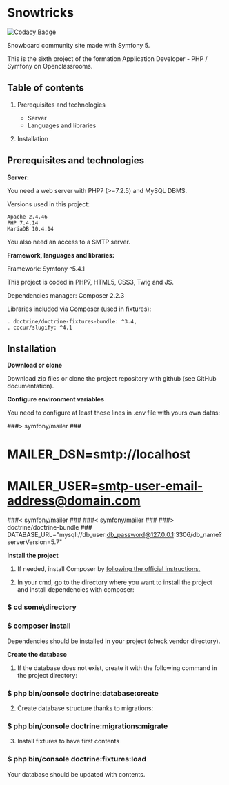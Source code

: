 # Snowtricks
[![Codacy Badge](https://app.codacy.com/project/badge/Grade/9942fd0861514ff3918a3d333f7a2f14)](https://www.codacy.com/gh/nosfairal/snowTricks/dashboard?utm_source=github.com&amp;utm_medium=referral&amp;utm_content=nosfairal/snowTricks&amp;utm_campaign=Badge_Grade)

Snowboard community site made with Symfony 5.

This is the sixth project of the formation Application Developer - PHP / Symfony on Openclassrooms.

## Table of contents
1.  Prerequisites and technologies
    -   Server
    -   Languages and libraries

2.  Installation

## Prerequisites and technologies

**Server:**

You need a web server with PHP7 (>=7.2.5) and MySQL DBMS.

Versions used in this project:

    Apache 2.4.46
    PHP 7.4.14
    MariaDB 10.4.14

You also need an access to a SMTP server.

**Framework, languages and libraries:**

Framework: Symfony ^5.4.1

This project is coded in PHP7, HTML5, CSS3, Twig and JS.

Dependencies manager: Composer 2.2.3

Libraries included via Composer (used in fixtures):

    . doctrine/doctrine-fixtures-bundle: ^3.4,
    . cocur/slugify: ^4.1

## Installation

**Download or clone**

Download zip files or clone the project repository with github (see GitHub documentation).

**Configure environment variables**

You need to configure at least these lines in .env file with yours own datas:

###> symfony/mailer ###
# MAILER_DSN=smtp://localhost
# MAILER_USER=smtp-user-email-address@domain.com
###< symfony/mailer ###
###< symfony/mailer ###
###> doctrine/doctrine-bundle ###
DATABASE_URL="mysql://db_user:db_password@127.0.0.1:3306/db_name?serverVersion=5.7"

**Install the project**

1.   If needed, install Composer by [following the official instructions.](https://getcomposer.org/download/)

2.   In your cmd, go to the directory where you want to install the project and install dependencies with composer:
### $ cd some\directory 
### $ composer install

Dependencies should be installed in your project (check vendor directory).

**Create the database**

1.  If the database does not exist, create it with the following command in the project directory:

### $ php bin/console doctrine:database:create

2.  Create database structure thanks to migrations:

### $ php bin/console doctrine:migrations:migrate

3. Install fixtures to have first contents

### $ php bin/console doctrine:fixtures:load

Your database should be updated with contents.

